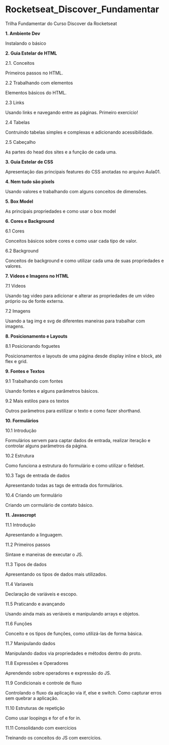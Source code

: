 # Rocketseat_Discover_Fundamentar

Trilha Fundamentar do Curso Discover da Rocketseat

**1. Ambiente Dev**

<p>Instalando o básico</p>

**2. Guia Estelar de HTML**

2.1. Conceitos

<p>Primeiros passos no HTML.</p>

2.2 Trabalhando com elementos

<p>Elementos básicos do HTML. </p>

2.3 Links

<p>Usando links e navegando entre as páginas. Primeiro exercício!</p>

2.4 Tabelas

<p>Contruindo tabelas simples e complexas e adicionando acessibilidade.</p>

2.5 Cabeçalho

<p>As partes do head dos sites e a função de cada uma.</p>

**3. Guia Estelar de CSS**

Apresentação das principais features do CSS anotadas no arquivo Aula01.

**4. Nem tudo são pixels**

Usando valores e trabalhando com alguns conceitos de dimensões.

**5. Box Model**

As principais propriedades e como usar o box model

**6. Cores e Background**

6.1 Cores

<p>Conceitos básicos sobre cores e como usar cada tipo de valor.</p>

6.2 Background

<p>Conceitos de background e como utilizar cada uma de suas propriedades e valores.</p>

**7. Videos e Imagens no HTML**

7.1 Videos

<p>Usando tag video para adicionar e alterar as propriedades de um vídeo próprio ou de fonte externa.</p>

7.2 Imagens

<p>Usando a tag img e svg de diferentes maneiras para trabalhar com imagens.</p>

**8. Posicionamento e Layouts**

8.1 Posicionando foguetes

<p>Posicionamentos e layouts de uma página desde display inline e block, até flex e grid.</p>

**9. Fontes e Textos**

9.1 Trabalhando com fontes

<p>Usando fontes e alguns parâmetros básicos.</p>

9.2 Mais estilos para os textos

<p>Outros parâmetros para estilizar o texto e como fazer shorthand.</p>

**10. Formulários**

10.1 Introdução

<p>Formulários servem para captar dados de entrada, realizar iteração e controlar alguns parâmetros da página.</p>

10.2 Estrutura

<p>Como funciona a estrutura do formulário e como utilizar o fieldset.</p>

10.3 Tags de entrada de dados

<p>Apresentando todas as tags de entrada dos formulários.</p>

10.4 Criando um formulário

<p>Criando um cormulário de contato básico.</p>

**11. Javascropt**

11.1 Introdução

<p>Apresentando a linguagem.</p>

11.2 Primeiros passos

<p>Sintaxe e maneiras de executar o JS.</p>

11.3 Tipos de dados

<p>Apresentando os tipos de dados mais utilizados.</p>

11.4 Variaveis

<p>Declaração de variáveis e escopo.</p>

11.5 Praticando e avançando

<p>Usando ainda mais as veriáveis e manipulando arrays e objetos.</p>

11.6 Funções

<p>Conceito e os tipos de funções, como utilizá-las de forma básica.</p>

11.7 Manipulando dados

<p>Manipulando dados via propriedades e métodos dentro do proto.</p>

11.8 Expressões e Operadores

<p>Aprendendo sobre operadores e expressão do JS.</p>

11.9 Condicionais e controle de fluxo

<p>Controlando o fluxo da aplicação via if, else e switch. Como capturar erros sem quebrar a aplicação.</p>

11.10 Estruturas de repetição

<p>Como usar loopings e for of e for in.</p>

11.11 Consolidando com exercícios

<p>Treinando os conceitos do JS com exercícios.</p>
